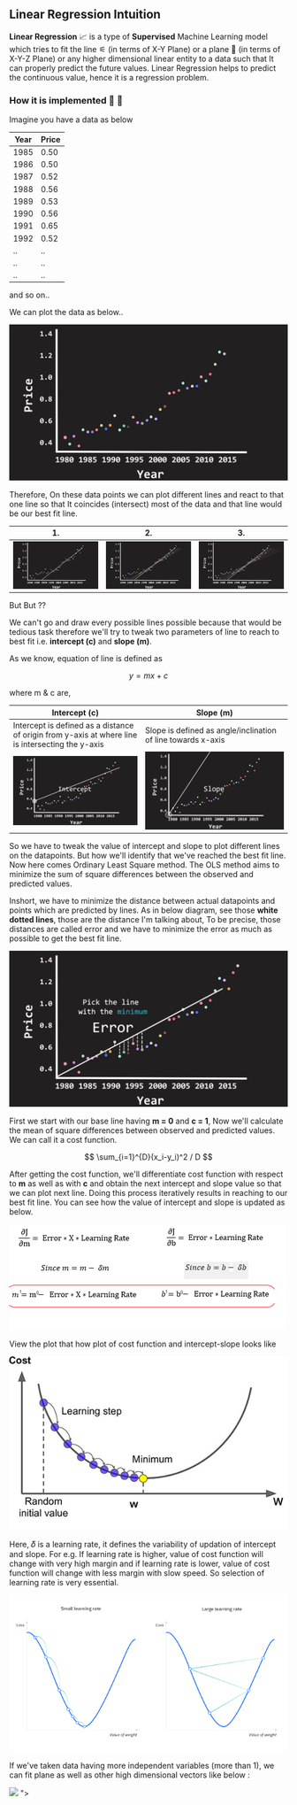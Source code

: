 ## Linear Regression Intuition 

**Linear Regression** 📈 is a type of **Supervised** Machine Learning model which tries to fit the line ⚟ (in terms of X-Y Plane) or a plane 🛬 (in terms of X-Y-Z Plane) or any higher dimensional linear entity to a data such that It can properly predict the future values. Linear Regression helps to predict the continuous value, hence it is a regression problem.

### How it is implemented 🤔 💭

Imagine you have a data as below

|Year|Price|
|----|-----|
|1985|0.50|
|1986|0.50|
|1987|0.52|
|1988|0.56|
|1989|0.53|
|1990|0.56|
|1991|0.65|
|1992|0.52|
|..|..|
|..|..|
|..|..|

and so on..

We can plot the data as below..

<img src="https://github.com/Hg03/Story-Of-ML/blob/main/assets/plot_lr.png">

Therefore, On these data points we can plot different lines and react to that one line so that It coincides (intersect) most of the data and that line would be our best fit line.

|1.|2.|3.|
|--|--|--|
|<img src = "https://github.com/Hg03/Story-Of-ML/blob/main/assets/oneline.png">|<img src = "https://github.com/Hg03/Story-Of-ML/blob/main/assets/twolines.png">|<img src = "https://github.com/Hg03/Story-Of-ML/blob/main/assets/morelines.png">|

But But ??

We can't go and draw every possible lines possible because that would be tedious task therefore we'll try to tweak two parameters of line to reach to best fit i.e. **intercept (c)** and **slope (m)**.

As we know, equation of line is defined as 

```math 
y = mx + c
```
where m & c are,

|Intercept (c)|Slope (m)|
|-------------|---------|
|Intercept is defined as a distance of origin from y-axis at where line is intersecting the y-axis|Slope is defined as angle/inclination of line towards x-axis|
|<img src="https://github.com/Hg03/Story-Of-ML/blob/main/assets/intercept.png">|<img src = "https://github.com/Hg03/Story-Of-ML/blob/main/assets/slope.png">|

So we have to tweak the value of intercept and slope to plot different lines on the datapoints. But how we'll identify that we've reached the best fit line. Now here comes Ordinary Least Square method. The OLS method aims to minimize the sum of square differences between the observed and predicted values. 

Inshort, we have to minimize the distance between actual datapoints and points which are predicted by lines. As in below diagram, see those **white dotted lines**, those are the distance I'm talking about, To be precise, those distances are called error and we have to minimize the error as much as possible to get the best fit line. 

<img src="https://github.com/Hg03/Story-Of-ML/blob/main/assets/error.png">

First we start with our base line having **m = 0** and **c = 1**, Now we'll calculate the mean of square differences between observed and predicted values. We can call it a cost function.

$$ \sum_{i=1}^{D}(x_i-y_i)^2 / D $$

After getting the cost function, we'll differentiate cost function with respect to **m** as well as with **c** and obtain the next intercept and slope value so that we can plot next line. Doing this process iteratively results in reaching to our best fit line. You can see how the value of intercept and slope is updated as below.

<img src="https://github.com/Hg03/Story-Of-ML/blob/main/assets/gradient.png"> 

View the plot that how plot of cost function and intercept-slope looks like

<img src="https://github.com/Hg03/Story-Of-ML/blob/main/assets/gradient-descent.jpg">

Here, 𝛿 is a learning rate, it defines the variability of updation of intercept and slope. For e.g. If learning rate is higher, value of cost function will change with very high margin and if learning rate is lower, value of cost function will change with less margin with slow speed. So selection of learning rate is very essential.

<img src = "https://github.com/Hg03/Story-Of-ML/blob/main/assets/highlowrate.png">

If we've taken data having more independent variables (more than 1), we can fit plane as well as other high dimensional vectors like below :

<img src = "https://github.com/Hg03/Story-Of-ML/blob/assets/plane.png">
">

